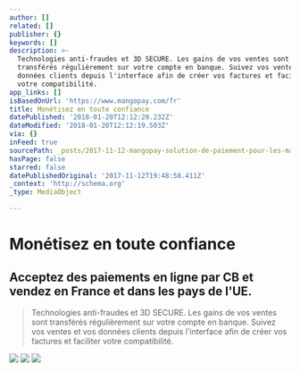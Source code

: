```yaml
---
author: []
related: []
publisher: {}
keywords: []
description: >-
  Technologies anti-fraudes et 3D SECURE. Les gains de vos ventes sont
  transférés régulièrement sur votre compte en banque. Suivez vos ventes et vos
  données clients depuis l'interface afin de créer vos factures et faciliter
  votre compatibilité.
app_links: []
isBasedOnUrl: 'https://www.mangopay.com/fr'
title: Monétisez en toute confiance
datePublished: '2018-01-20T12:12:20.232Z'
dateModified: '2018-01-20T12:12:19.503Z'
via: {}
inFeed: true
sourcePath: _posts/2017-11-12-mangopay-solution-de-paiement-pour-les-marketplaces-acce.md
hasPage: false
starred: false
datePublishedOriginal: '2017-11-12T19:48:58.411Z'
_context: 'http://schema.org'
_type: MediaObject

---
```

# Monétisez en toute confiance

## Acceptez des paiements en ligne par CB et vendez en France et dans les pays de l'UE.

> Technologies anti-fraudes et 3D SECURE. Les gains de vos ventes sont transférés régulièrement sur votre compte en banque. Suivez vos ventes et vos données clients depuis l'interface afin de créer vos factures et faciliter votre compatibilité.

![](https://the-grid-user-content.s3-us-west-2.amazonaws.com/a663e3c0-1b4f-4b44-b245-09bf3f41b409.png)
![](https://the-grid-user-content.s3-us-west-2.amazonaws.com/02e9c060-7dbd-44a0-a533-8db987ff3f53.png)
![](https://the-grid-user-content.s3-us-west-2.amazonaws.com/1a515eff-736c-4d1e-a1e8-997c2981b1a3.png)